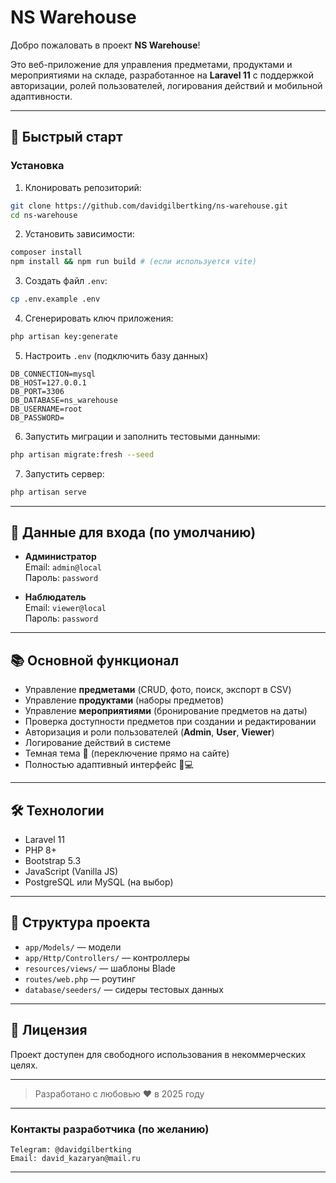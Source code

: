 # NS Warehouse

Добро пожаловать в проект **NS Warehouse**!

Это веб-приложение для управления предметами, продуктами и мероприятиями на складе, разработанное на **Laravel 11** с поддержкой авторизации, ролей пользователей, логирования действий и мобильной адаптивности.

---

## 🚀 Быстрый старт

### Установка

1. Клонировать репозиторий:

```bash
git clone https://github.com/davidgilbertking/ns-warehouse.git
cd ns-warehouse
```

2. Установить зависимости:

```bash
composer install
npm install && npm run build # (если используется vite)
```

3. Создать файл `.env`:

```bash
cp .env.example .env
```

4. Сгенерировать ключ приложения:

```bash
php artisan key:generate
```

5. Настроить `.env` (подключить базу данных)

```plaintext
DB_CONNECTION=mysql
DB_HOST=127.0.0.1
DB_PORT=3306
DB_DATABASE=ns_warehouse
DB_USERNAME=root
DB_PASSWORD=
```

6. Запустить миграции и заполнить тестовыми данными:

```bash
php artisan migrate:fresh --seed
```

7. Запустить сервер:

```bash
php artisan serve
```


---

## 🔐 Данные для входа (по умолчанию)

- **Администратор**  
  Email: `admin@local`  
  Пароль: `password`

- **Наблюдатель**  
  Email: `viewer@local`  
  Пароль: `password`


---

## 📚 Основной функционал

- Управление **предметами** (CRUD, фото, поиск, экспорт в CSV)
- Управление **продуктами** (наборы предметов)
- Управление **мероприятиями** (бронирование предметов на даты)
- Проверка доступности предметов при создании и редактировании
- Авторизация и роли пользователей (**Admin**, **User**, **Viewer**)
- Логирование действий в системе
- Темная тема 🌙 (переключение прямо на сайте)
- Полностью адаптивный интерфейс 📱💻


---

## 🛠️ Технологии

- Laravel 11
- PHP 8+
- Bootstrap 5.3
- JavaScript (Vanilla JS)
- PostgreSQL или MySQL (на выбор)


---

## 📂 Структура проекта

- `app/Models/` — модели
- `app/Http/Controllers/` — контроллеры
- `resources/views/` — шаблоны Blade
- `routes/web.php` — роутинг
- `database/seeders/` — сидеры тестовых данных


---

## 📜 Лицензия

Проект доступен для свободного использования в некоммерческих целях.


---

> Разработано с любовью ❤️  в 2025 году

---


### Контакты разработчика (по желанию)

```plaintext
Telegram: @davidgilbertking
Email: david_kazaryan@mail.ru
```

---
